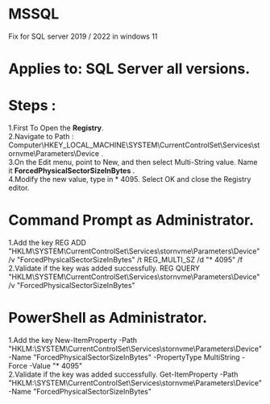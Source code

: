 # MSSQL
Fix for SQL server 2019 / 2022 in windows 11
# Applies to:   SQL Server all versions.
# Steps :
   1.First To Open the **Registry**.<br/>
   2.Navigate to Path : Computer\HKEY_LOCAL_MACHINE\SYSTEM\CurrentControlSet\Services\stornvme\Parameters\Device .<br/>
   3.On the Edit menu, point to New, and then select Multi-String value. Name it **ForcedPhysicalSectorSizeInBytes** .<br/>
   4.Modify the new value, type in * 4095. Select OK and close the Registry editor.<br/>
   
# Command Prompt as Administrator.
1.Add the key REG ADD "HKLM\SYSTEM\CurrentControlSet\Services\stornvme\Parameters\Device" /v "ForcedPhysicalSectorSizeInBytes" /t   REG_MULTI_SZ /d "* 4095" /f <br/>
2.Validate if the key was added successfully. REG QUERY "HKLM\SYSTEM\CurrentControlSet\Services\stornvme\Parameters\Device" /v "ForcedPhysicalSectorSizeInBytes"  <br/>

# PowerShell as Administrator.
1.Add the key New-ItemProperty -Path "HKLM:\SYSTEM\CurrentControlSet\Services\stornvme\Parameters\Device" -Name   "ForcedPhysicalSectorSizeInBytes" -PropertyType MultiString        -Force -Value "* 4095" </br>
2.Validate if the key was added successfully. Get-ItemProperty -Path "HKLM:\SYSTEM\CurrentControlSet\Services\stornvme\Parameters\Device" -Name   "ForcedPhysicalSectorSizeInBytes"





